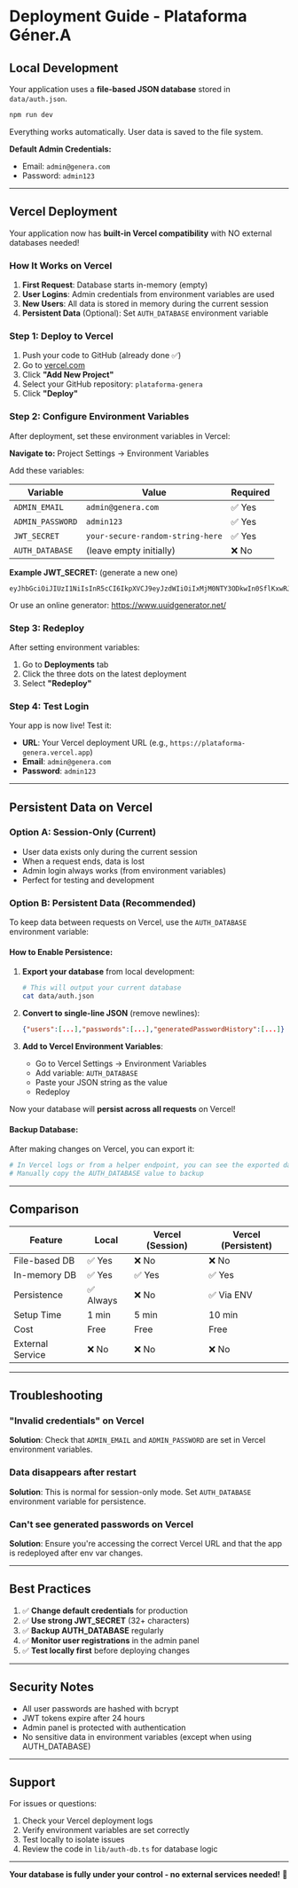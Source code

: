 # Deployment Guide - Plataforma Géner.A

## Local Development

Your application uses a **file-based JSON database** stored in `data/auth.json`.

```bash
npm run dev
```

Everything works automatically. User data is saved to the file system.

**Default Admin Credentials:**
- Email: `admin@genera.com`
- Password: `admin123`

---

## Vercel Deployment

Your application now has **built-in Vercel compatibility** with NO external databases needed!

### How It Works on Vercel

1. **First Request**: Database starts in-memory (empty)
2. **User Logins**: Admin credentials from environment variables are used
3. **New Users**: All data is stored in memory during the current session
4. **Persistent Data** (Optional): Set `AUTH_DATABASE` environment variable

### Step 1: Deploy to Vercel

1. Push your code to GitHub (already done ✅)
2. Go to [vercel.com](https://vercel.com)
3. Click **"Add New Project"**
4. Select your GitHub repository: `plataforma-genera`
5. Click **"Deploy"**

### Step 2: Configure Environment Variables

After deployment, set these environment variables in Vercel:

**Navigate to:** Project Settings → Environment Variables

Add these variables:

| Variable | Value | Required |
|----------|-------|----------|
| `ADMIN_EMAIL` | `admin@genera.com` | ✅ Yes |
| `ADMIN_PASSWORD` | `admin123` | ✅ Yes |
| `JWT_SECRET` | `your-secure-random-string-here` | ✅ Yes |
| `AUTH_DATABASE` | (leave empty initially) | ❌ No |

**Example JWT_SECRET:** (generate a new one)
```
eyJhbGciOiJIUzI1NiIsInR5cCI6IkpXVCJ9eyJzdWIiOiIxMjM0NTY3ODkwIn0SflKxwRJSMeKKF2QT4fwpMeJf36POk6yJV_adQssw5c
```

Or use an online generator: https://www.uuidgenerator.net/

### Step 3: Redeploy

After setting environment variables:
1. Go to **Deployments** tab
2. Click the three dots on the latest deployment
3. Select **"Redeploy"**

### Step 4: Test Login

Your app is now live! Test it:

- **URL**: Your Vercel deployment URL (e.g., `https://plataforma-genera.vercel.app`)
- **Email**: `admin@genera.com`
- **Password**: `admin123`

---

## Persistent Data on Vercel

### Option A: Session-Only (Current)
- User data exists only during the current session
- When a request ends, data is lost
- Admin login always works (from environment variables)
- Perfect for testing and development

### Option B: Persistent Data (Recommended)

To keep data between requests on Vercel, use the `AUTH_DATABASE` environment variable:

#### How to Enable Persistence:

1. **Export your database** from local development:
   ```bash
   # This will output your current database
   cat data/auth.json
   ```

2. **Convert to single-line JSON** (remove newlines):
   ```json
   {"users":[...],"passwords":[...],"generatedPasswordHistory":[...]}
   ```

3. **Add to Vercel Environment Variables**:
   - Go to Vercel Settings → Environment Variables
   - Add variable: `AUTH_DATABASE`
   - Paste your JSON string as the value
   - Redeploy

Now your database will **persist across all requests** on Vercel!

#### Backup Database:
After making changes on Vercel, you can export it:
```bash
# In Vercel logs or from a helper endpoint, you can see the exported database
# Manually copy the AUTH_DATABASE value to backup
```

---

## Comparison

| Feature | Local | Vercel (Session) | Vercel (Persistent) |
|---------|-------|------------------|---------------------|
| File-based DB | ✅ Yes | ❌ No | ❌ No |
| In-memory DB | ✅ Yes | ✅ Yes | ✅ Yes |
| Persistence | ✅ Always | ❌ No | ✅ Via ENV |
| Setup Time | 1 min | 5 min | 10 min |
| Cost | Free | Free | Free |
| External Service | ❌ No | ❌ No | ❌ No |

---

## Troubleshooting

### "Invalid credentials" on Vercel
**Solution**: Check that `ADMIN_EMAIL` and `ADMIN_PASSWORD` are set in Vercel environment variables.

### Data disappears after restart
**Solution**: This is normal for session-only mode. Set `AUTH_DATABASE` environment variable for persistence.

### Can't see generated passwords on Vercel
**Solution**: Ensure you're accessing the correct Vercel URL and that the app is redeployed after env var changes.

---

## Best Practices

1. ✅ **Change default credentials** for production
2. ✅ **Use strong JWT_SECRET** (32+ characters)
3. ✅ **Backup AUTH_DATABASE** regularly
4. ✅ **Monitor user registrations** in the admin panel
5. ✅ **Test locally first** before deploying changes

---

## Security Notes

- All user passwords are hashed with bcrypt
- JWT tokens expire after 24 hours
- Admin panel is protected with authentication
- No sensitive data in environment variables (except when using AUTH_DATABASE)

---

## Support

For issues or questions:
1. Check your Vercel deployment logs
2. Verify environment variables are set correctly
3. Test locally to isolate issues
4. Review the code in `lib/auth-db.ts` for database logic

---

**Your database is fully under your control - no external services needed!** 🎉
